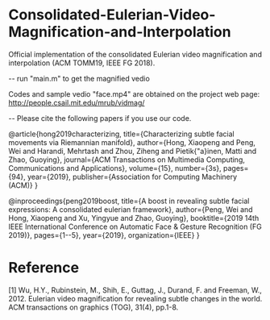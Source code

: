 # Consolidated-Eulerian-Video-Magnification-and-Interpolation

Official implementation of the consolidated Eulerian video magnification and interpolation (ACM TOMM19, IEEE FG 2018).

-- run "main.m" to get the magnified vedio

Codes and sample vedio "face.mp4" are obtained on the project web page: http://people.csail.mit.edu/mrub/vidmag/

-- Please cite the following papers if you use our code.

@article{hong2019characterizing,
  title={Characterizing subtle facial movements via Riemannian manifold},
  author={Hong, Xiaopeng and Peng, Wei and Harandi, Mehrtash and Zhou, Ziheng and Pietik{\"a}inen, Matti and Zhao, Guoying},
  journal={ACM Transactions on Multimedia Computing, Communications and Applications},
  volume={15},
  number={3s},
  pages={94},
  year={2019},
  publisher={Association for Computing Machinery (ACM)}
}

@inproceedings{peng2019boost,
  title={A boost in revealing subtle facial expressions: A consolidated eulerian framework},
  author={Peng, Wei and Hong, Xiaopeng and Xu, Yingyue and Zhao, Guoying},
  booktitle={2019 14th IEEE International Conference on Automatic Face \& Gesture Recognition (FG 2019)},
  pages={1--5},
  year={2019},
  organization={IEEE}
}

# Reference

[1] Wu, H.Y., Rubinstein, M., Shih, E., Guttag, J., Durand, F. and Freeman, W., 2012. Eulerian video magnification for revealing subtle changes in the world. ACM transactions on graphics (TOG), 31(4), pp.1-8.
